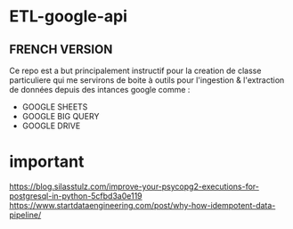# ETL-google-api

## FRENCH VERSION

Ce repo est a but principalement instructif pour la creation de classe particuliere qui me servirons de boite à outils
pour l'ingestion & l'extraction de données depuis des intances google comme :
- GOOGLE SHEETS
- GOOGLE BIG QUERY
- GOOGLE DRIVE 














# important 
https://blog.silasstulz.com/improve-your-psycopg2-executions-for-postgresql-in-python-5cfbd3a0e119
https://www.startdataengineering.com/post/why-how-idempotent-data-pipeline/